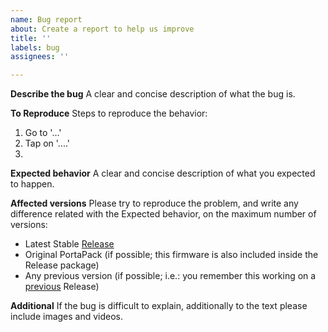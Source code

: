 ```yaml
---
name: Bug report
about: Create a report to help us improve
title: ''
labels: bug
assignees: ''

---
```


**Describe the bug**
A clear and concise description of what the bug is. 

**To Reproduce**
Steps to reproduce the behavior:
1. Go to '...'
2. Tap on '....'
3. 

**Expected behavior**
A clear and concise description of what you expected to happen.

**Affected versions**
Please try to reproduce the problem, and write any difference related with the Expected behavior, on the maximum number of versions:
* Latest Stable [Release](https://github.com/eried/portapack-mayhem/releases/latest)
* Original PortaPack (if possible; this firmware is also included inside the Release package)
* Any previous version (if possible; i.e.: you remember this working on a [previous](https://github.com/eried/portapack-mayhem/releases/) Release)

**Additional**
If the bug is difficult to explain, additionally to the text please include images and videos.
